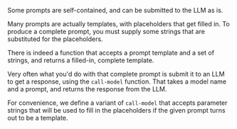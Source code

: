 Some prompts are self-contained, and can be submitted to the LLM as is.

Many prompts are actually templates, with placeholders that get filled in. To
produce a complete prompt, you must supply some strings that are substituted for
the placeholders.

There is indeed a function that accepts a prompt template and a set of strings,
and returns a filled-in, complete template.

Very often what you'd do with that complete prompt is submit it to an LLM
to get a response, using the `call-model` function.  That takes a model name
and a prompt, and returns the response from the LLM.

For convenience, we define a variant of `call-model` that accepts parameter
strings that will be used to fill in the placeholders if the given prompt turns
out to be a template.

